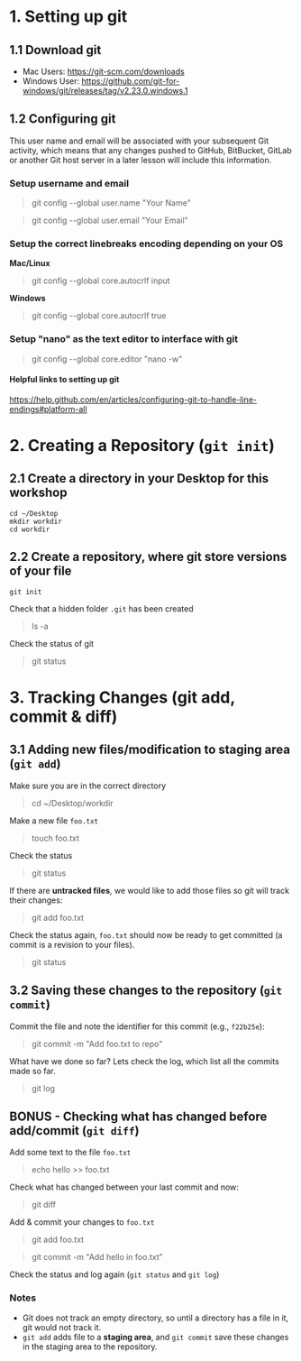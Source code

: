 # 1. Setting up git
## 1.1  Download git

* Mac Users: https://git-scm.com/downloads
* Windows User: https://github.com/git-for-windows/git/releases/tag/v2.23.0.windows.1
	

## 1.2 Configuring git 
This user name and email will be associated with your subsequent Git activity, which means that any changes pushed to GitHub, BitBucket, GitLab or another Git host server in a later lesson will include this information.

### Setup username and email
> git config --global user.name "Your Name"

> git config --global user.email "Your Email"


### Setup the correct linebreaks encoding depending on your OS
**Mac/Linux**
> git config --global core.autocrlf input

**Windows**
> git config --global core.autocrlf true

### Setup "nano" as the text editor to interface with git
> git config --global core.editor "nano -w"

#### Helpful links to setting up git 
https://help.github.com/en/articles/configuring-git-to-handle-line-endings#platform-all



# 2. Creating a Repository (`git init`)
## 2.1 Create a directory in your Desktop for this workshop
```
cd ~/Desktop
mkdir workdir
cd workdir	
```

## 2.2 Create a repository, where git store versions of your file
```
git init
```

Check that a hidden folder `.git` has been created
> ls -a 

Check the status of git
> git status

# 3. Tracking Changes (git add, commit & diff)

## 3.1 Adding new files/modification to staging area (`git add`)
Make sure you are in the correct directory
> cd ~/Desktop/workdir

Make a new file `foo.txt`
> touch foo.txt

Check the status
> git status

If there are **untracked files**, we would like to add those files so git will track their changes:
> git add foo.txt

Check the status again, `foo.txt` should now be ready to get committed (a commit is a revision to your files).
> git status

## 3.2 Saving these changes to the repository (`git commit`)

Commit the file and note the identifier for this commit (e.g., `f22b25e`):
> git commit -m "Add foo.txt to repo"

What have we done so far? Lets check the log, which list all the commits made so far. 
> git log

## BONUS - Checking what has changed before add/commit (`git diff`)
Add some text to the file `foo.txt`
> echo hello >> foo.txt

Check what has changed between your last commit and now:
> git diff

Add & commit your changes to `foo.txt`
> git add foo.txt

> git commit -m "Add hello in foo.txt"

Check the status and log again (`git status` and `git log`)

###  Notes

* Git does not track an empty directory, so until a directory has a file in it, git would not track it. 
* `git add` adds file to a **staging area**, and `git commit` save these changes in the staging area to the repository.

